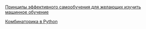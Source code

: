 [Принципы эффективного самообучения для желающих изучить машинное обучение](https://m.habr.com/ru/post/537326/)  

[Комбинаторика в Python](https://habr.com/ru/post/479816/)  
